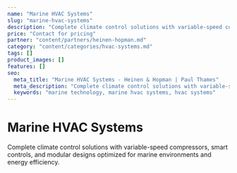 ```yaml
---
name: "Marine HVAC Systems"
slug: "marine-hvac-systems"
description: "Complete climate control solutions with variable-speed compressors, smart controls, and modular designs optimized for marine environments and energy efficiency."
price: "Contact for pricing"
partner: "content/partners/heinen-hopman.md"
category: "content/categories/hvac-systems.md"
tags: []
product_images: []
features: []
seo:
  meta_title: "Marine HVAC Systems - Heinen & Hopman | Paul Thames"
  meta_description: "Complete climate control solutions with variable-speed compressors, smart controls, and modular designs optimized for marine environments and energy e"
  keywords: "marine technology, marine hvac systems, hvac systems"
---
```


# Marine HVAC Systems

Complete climate control solutions with variable-speed compressors, smart controls, and modular designs optimized for marine environments and energy efficiency.





